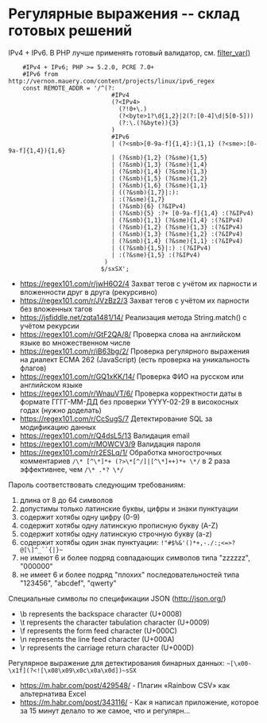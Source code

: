 # Регулярные выражения -- склад готовых решений

IPv4 + IPv6. В PHP лучше применять готовый валидатор, см. [filter_var()](http://php.net/manual/en/function.filter-var.php)
```
    #IPv4 + IPv6; PHP >= 5.2.0, PCRE 7.0+
    #IPv6 from http://vernon.mauery.com/content/projects/linux/ipv6_regex
    const REMOTE_ADDR = '/^(?:
                             #IPv4
                             (?<IPv4>
                               (?!0+\.)
                               (?<byte>1?\d{1,2}|2(?:[0-4]\d|5[0-5]))
                               (?:\.(?&byte)){3}
                             )
                             #IPv6
                             | (?<smb>[0-9a-f]{1,4}:){1,1} (?<sme>:[0-9a-f]{1,4}){1,6}
                             | (?&smb){1,2} (?&sme){1,5}
                             | (?&smb){1,3} (?&sme){1,4}
                             | (?&smb){1,4} (?&sme){1,3}
                             | (?&smb){1,5} (?&sme){1,2}
                             | (?&smb){1,6} (?&sme){1,1}
                             | ((?&smb){1,7}|:):
                             | :(?&sme){1,7}
                             | (?&smb){6} (?&IPv4)
                             | (?&smb){5} :?+ [0-9a-f]{1,4} :(?&IPv4)
                             | (?&smb){1,1} (?&sme){1,4} :(?&IPv4)
                             | (?&smb){1,2} (?&sme){1,3} :(?&IPv4)
                             | (?&smb){1,3} (?&sme){1,2} :(?&IPv4)
                             | (?&smb){1,4} (?&sme){1,1} :(?&IPv4)
                             | ((?&smb){1,5}|:) :(?&IPv4)
                             | :(?&sme){1,5} :(?&IPv4)
                           )
                          $/sxSX';
```

* https://regex101.com/r/jwH6O2/4 Захват тегов с учётом их парности и вложенности друг в друга (рекурсивно)
* https://regex101.com/r/JVzBz2/3 Захват тегов с учётом их парности без вложенных тагов
* https://jsfiddle.net/zqta1481/14/ Реализация метода String.match() с учётом рекурсии
* https://regex101.com/r/GtF2QA/8/ Проверка слова на английском языке во множественном числе
* https://regex101.com/r/iB63bg/2/ Проверка регулярного выражения на диалект ECMA 262 (JavaScript) (есть проверка на уникальность флагов)
* https://regex101.com/r/GQ1xKK/14/ Проверка ФИО на русском или английском языке
* https://regex101.com/r/WnauVT/6/ Проверка корректности даты в формате ГГГГ-ММ-ДД без проверки YYYY-02-29 в високосных годах (нужно доделать)
* https://regex101.com/r/CcSugS/7 Детектирование SQL за модификацию данных
* https://regex101.com/r/Q4dsL5/13 Валидация email
* https://regex101.com/r/MOWCV3/9 Валидация пароля
* https://regex101.com/r/r2ESLq/1/ Обработка многострочных комментариев `/\* [^\*]*+ (?>\*[^/]|[^\*]++)*+ \*/` в 2 раза эффективнее, чем `/\* .*? \*/`

Пароль соответствовать следующим требованиям:
1. длина от 8 до 64 символов
2. допустимы только латинские буквы, цифры и знаки пунктуации
3. содержит хотябы одну цифру (0-9)
4. содержит хотябы одну латинскую прописную букву (A-Z)
5. содержит хотябы одну латинскую строчную букву (a-z)
6. содержит хотябы один знак пунктуации: `!"#$%&'()*+,-./:;<=>?@[\]^_``{|}~`
7. не имеют 6 и более подряд совпадающих символов типа "zzzzzz", "000000"
8. не имеет 6 и более подряд "плохих" последовательностей типа "123456", "abcdef", "qwerty"

Специальные символы по спецификации JSON (http://json.org/)
* \b represents the backspace character (U+0008)
* \t represents the character tabulation character (U+0009)
* \f represents the form feed character (U+000C)
* \n represents the line feed character (U+000A)
* \r represents the carriage return character (U+000D)

Регулярное выражение для детектирования бинарных данных: `~[\x00-\x1f](?<![\x08\x09\x0c\x0a\x0d])~sSX`

* https://m.habr.com/post/429548/ - Плагин «Rainbow CSV» как альтернатива Excel
* https://m.habr.com/post/343116/ - Как я написал приложение, которое за 15 минут делало то же самое, что и регулярн...
